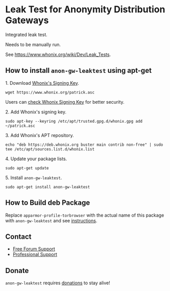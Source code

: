 # Leak Test for Anonymity Distribution Gateways #

Integrated leak test.

Needs to be manually run.

See https://www.whonix.org/wiki/Dev/Leak_Tests.
## How to install `anon-gw-leaktest` using apt-get ##

1\. Download [Whonix's Signing Key]().

```
wget https://www.whonix.org/patrick.asc
```

Users can [check Whonix Signing Key](https://www.whonix.org/wiki/Whonix_Signing_Key) for better security.

2\. Add Whonix's signing key.

```
sudo apt-key --keyring /etc/apt/trusted.gpg.d/whonix.gpg add ~/patrick.asc
```

3\. Add Whonix's APT repository.

```
echo "deb https://deb.whonix.org buster main contrib non-free" | sudo tee /etc/apt/sources.list.d/whonix.list
```

4\. Update your package lists.

```
sudo apt-get update
```

5\. Install `anon-gw-leaktest`.

```
sudo apt-get install anon-gw-leaktest
```

## How to Build deb Package ##

Replace `apparmor-profile-torbrowser` with the actual name of this package with `anon-gw-leaktest` and see [instructions](https://www.whonix.org/wiki/Dev/Build_Documentation/apparmor-profile-torbrowser).

## Contact ##

* [Free Forum Support](https://forums.whonix.org)
* [Professional Support](https://www.whonix.org/wiki/Professional_Support)

## Donate ##

`anon-gw-leaktest` requires [donations](https://www.whonix.org/wiki/Donate) to stay alive!
